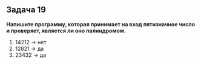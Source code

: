 ## **Задача** 19 ##

**Напишите программу, которая принимает на вход пятизначное число и проверяет, является ли оно палиндромом.**

1. 14212 -> нет
2. 12821 -> да
3. 23432 -> да